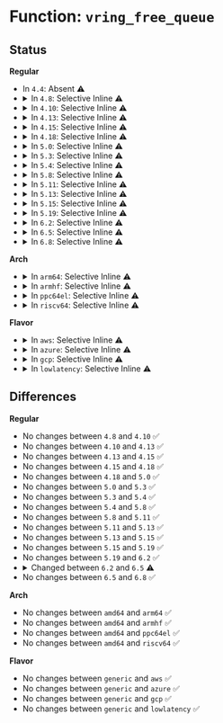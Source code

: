 # Function: <code>vring_free_queue</code>

## Status
<b>Regular</b>
<ul>
<li>
In <code>4.4</code>: Absent ⚠️
</li>
<li>
<details>
<summary>In <code>4.8</code>: Selective Inline ⚠️</summary>

```c
void vring_free_queue(struct virtio_device *vdev, size_t size, void *queue, dma_addr_t dma_handle);
```

**Collision:** Unique Static

**Inline:** Selective

**Transformation:** False

**Instances:**

```
In drivers/virtio/virtio_ring.c (ffffffff8150f240)
Location: drivers/virtio/virtio_ring.c:1001
Inline: True
Direct callers:
  - drivers/virtio/virtio_ring.c:vring_del_virtqueue
  - drivers/virtio/virtio_ring.c:vring_create_virtqueue
```
**Symbols:**

```
ffffffff8150f240-ffffffff8150f2f6: vring_free_queue (STB_LOCAL)
```
</details>
</li>
<li>
<details>
<summary>In <code>4.10</code>: Selective Inline ⚠️</summary>

```c
void vring_free_queue(struct virtio_device *vdev, size_t size, void *queue, dma_addr_t dma_handle);
```

**Collision:** Unique Static

**Inline:** Selective

**Transformation:** False

**Instances:**

```
In drivers/virtio/virtio_ring.c (ffffffff8153b390)
Location: drivers/virtio/virtio_ring.c:1005
Inline: True
Direct callers:
  - drivers/virtio/virtio_ring.c:vring_del_virtqueue
  - drivers/virtio/virtio_ring.c:vring_create_virtqueue
```
**Symbols:**

```
ffffffff8153b390-ffffffff8153b446: vring_free_queue (STB_LOCAL)
```
</details>
</li>
<li>
<details>
<summary>In <code>4.13</code>: Selective Inline ⚠️</summary>

```c
void vring_free_queue(struct virtio_device *vdev, size_t size, void *queue, dma_addr_t dma_handle);
```

**Collision:** Unique Static

**Inline:** Selective

**Transformation:** False

**Instances:**

```
In drivers/virtio/virtio_ring.c (ffffffff8154ec20)
Location: drivers/virtio/virtio_ring.c:1050
Inline: True
Direct callers:
  - drivers/virtio/virtio_ring.c:vring_del_virtqueue
```
**Symbols:**

```
ffffffff8154ec20-ffffffff8154ecbd: vring_free_queue (STB_LOCAL)
```
</details>
</li>
<li>
<details>
<summary>In <code>4.15</code>: Selective Inline ⚠️</summary>

```c
void vring_free_queue(struct virtio_device *vdev, size_t size, void *queue, dma_addr_t dma_handle);
```

**Collision:** Unique Static

**Inline:** Selective

**Transformation:** False

**Instances:**

```
In drivers/virtio/virtio_ring.c (ffffffff815b23c0)
Location: drivers/virtio/virtio_ring.c:1049
Inline: True
Direct callers:
  - drivers/virtio/virtio_ring.c:vring_del_virtqueue
```
**Symbols:**

```
ffffffff815b23c0-ffffffff815b2460: vring_free_queue (STB_LOCAL)
```
</details>
</li>
<li>
<details>
<summary>In <code>4.18</code>: Selective Inline ⚠️</summary>

```c
void vring_free_queue(struct virtio_device *vdev, size_t size, void *queue, dma_addr_t dma_handle);
```

**Collision:** Unique Static

**Inline:** Selective

**Transformation:** False

**Instances:**

```
In drivers/virtio/virtio_ring.c (ffffffff815ea820)
Location: drivers/virtio/virtio_ring.c:1048
Inline: True
Direct callers:
  - drivers/virtio/virtio_ring.c:vring_del_virtqueue
```
**Symbols:**

```
ffffffff815ea820-ffffffff815ea8c0: vring_free_queue (STB_LOCAL)
```
</details>
</li>
<li>
<details>
<summary>In <code>5.0</code>: Selective Inline ⚠️</summary>

```c
void vring_free_queue(struct virtio_device *vdev, size_t size, void *queue, dma_addr_t dma_handle);
```

**Collision:** Unique Static

**Inline:** Selective

**Transformation:** False

**Instances:**

```
In drivers/virtio/virtio_ring.c (ffffffff81604e70)
Location: drivers/virtio/virtio_ring.c:307
Inline: True
Direct callers:
  - drivers/virtio/virtio_ring.c:vring_del_virtqueue
  - drivers/virtio/virtio_ring.c:vring_del_virtqueue
  - drivers/virtio/virtio_ring.c:vring_del_virtqueue
  - drivers/virtio/virtio_ring.c:vring_del_virtqueue
  - drivers/virtio/virtio_ring.c:vring_create_virtqueue
  - drivers/virtio/virtio_ring.c:vring_create_virtqueue
  - drivers/virtio/virtio_ring.c:vring_create_virtqueue
  - drivers/virtio/virtio_ring.c:vring_create_virtqueue
```
**Symbols:**

```
ffffffff81604e70-ffffffff81604ed3: vring_free_queue (STB_LOCAL)
```
</details>
</li>
<li>
<details>
<summary>In <code>5.3</code>: Selective Inline ⚠️</summary>

```c
void vring_free_queue(struct virtio_device *vdev, size_t size, void *queue, dma_addr_t dma_handle);
```

**Collision:** Unique Static

**Inline:** Selective

**Transformation:** False

**Instances:**

```
In drivers/virtio/virtio_ring.c (ffffffff816377b0)
Location: drivers/virtio/virtio_ring.c:305
Inline: True
Direct callers:
  - drivers/virtio/virtio_ring.c:vring_del_virtqueue
  - drivers/virtio/virtio_ring.c:vring_del_virtqueue
  - drivers/virtio/virtio_ring.c:vring_del_virtqueue
  - drivers/virtio/virtio_ring.c:vring_del_virtqueue
  - drivers/virtio/virtio_ring.c:vring_create_virtqueue
```
**Symbols:**

```
ffffffff816377b0-ffffffff81637813: vring_free_queue (STB_LOCAL)
```
</details>
</li>
<li>
<details>
<summary>In <code>5.4</code>: Selective Inline ⚠️</summary>

```c
void vring_free_queue(struct virtio_device *vdev, size_t size, void *queue, dma_addr_t dma_handle);
```

**Collision:** Unique Static

**Inline:** Selective

**Transformation:** False

**Instances:**

```
In drivers/virtio/virtio_ring.c (ffffffff81659590)
Location: drivers/virtio/virtio_ring.c:305
Inline: True
Direct callers:
  - drivers/virtio/virtio_ring.c:vring_del_virtqueue
  - drivers/virtio/virtio_ring.c:vring_del_virtqueue
  - drivers/virtio/virtio_ring.c:vring_del_virtqueue
  - drivers/virtio/virtio_ring.c:vring_del_virtqueue
  - drivers/virtio/virtio_ring.c:vring_create_virtqueue
```
**Symbols:**

```
ffffffff81659590-ffffffff816595f3: vring_free_queue (STB_LOCAL)
```
</details>
</li>
<li>
<details>
<summary>In <code>5.8</code>: Selective Inline ⚠️</summary>

```c
void vring_free_queue(struct virtio_device *vdev, size_t size, void *queue, dma_addr_t dma_handle);
```

**Collision:** Unique Static

**Inline:** Selective

**Transformation:** False

**Instances:**

```
In drivers/virtio/virtio_ring.c (ffffffff8170a1e0)
Location: drivers/virtio/virtio_ring.c:305
Inline: True
Direct callers:
  - drivers/virtio/virtio_ring.c:vring_del_virtqueue
  - drivers/virtio/virtio_ring.c:vring_del_virtqueue
  - drivers/virtio/virtio_ring.c:vring_del_virtqueue
  - drivers/virtio/virtio_ring.c:vring_del_virtqueue
  - drivers/virtio/virtio_ring.c:vring_create_virtqueue_split
```
**Symbols:**

```
ffffffff8170a1e0-ffffffff8170a222: vring_free_queue (STB_LOCAL)
```
</details>
</li>
<li>
<details>
<summary>In <code>5.11</code>: Selective Inline ⚠️</summary>

```c
void vring_free_queue(struct virtio_device *vdev, size_t size, void *queue, dma_addr_t dma_handle);
```

**Collision:** Unique Static

**Inline:** Selective

**Transformation:** False

**Instances:**

```
In drivers/virtio/virtio_ring.c (ffffffff81727710)
Location: drivers/virtio/virtio_ring.c:305
Inline: True
Direct callers:
  - drivers/virtio/virtio_ring.c:vring_del_virtqueue
  - drivers/virtio/virtio_ring.c:vring_del_virtqueue
  - drivers/virtio/virtio_ring.c:vring_del_virtqueue
  - drivers/virtio/virtio_ring.c:vring_del_virtqueue
  - drivers/virtio/virtio_ring.c:vring_create_virtqueue_split
```
**Symbols:**

```
ffffffff81727710-ffffffff81727752: vring_free_queue (STB_LOCAL)
```
</details>
</li>
<li>
<details>
<summary>In <code>5.13</code>: Selective Inline ⚠️</summary>

```c
void vring_free_queue(struct virtio_device *vdev, size_t size, void *queue, dma_addr_t dma_handle);
```

**Collision:** Unique Static

**Inline:** Selective

**Transformation:** False

**Instances:**

```
In drivers/virtio/virtio_ring.c (ffffffff8170b350)
Location: drivers/virtio/virtio_ring.c:305
Inline: True
Direct callers:
  - drivers/virtio/virtio_ring.c:vring_del_virtqueue
  - drivers/virtio/virtio_ring.c:vring_del_virtqueue
  - drivers/virtio/virtio_ring.c:vring_del_virtqueue
  - drivers/virtio/virtio_ring.c:vring_del_virtqueue
  - drivers/virtio/virtio_ring.c:vring_create_virtqueue_split
```
**Symbols:**

```
ffffffff8170b350-ffffffff8170b392: vring_free_queue (STB_LOCAL)
```
</details>
</li>
<li>
<details>
<summary>In <code>5.15</code>: Selective Inline ⚠️</summary>

```c
void vring_free_queue(struct virtio_device *vdev, size_t size, void *queue, dma_addr_t dma_handle);
```

**Collision:** Unique Static

**Inline:** Selective

**Transformation:** False

**Instances:**

```
In drivers/virtio/virtio_ring.c (ffffffff817873d0)
Location: drivers/virtio/virtio_ring.c:310
Inline: True
Direct callers:
  - drivers/virtio/virtio_ring.c:vring_del_virtqueue
  - drivers/virtio/virtio_ring.c:vring_del_virtqueue
  - drivers/virtio/virtio_ring.c:vring_del_virtqueue
  - drivers/virtio/virtio_ring.c:vring_del_virtqueue
  - drivers/virtio/virtio_ring.c:vring_create_virtqueue_split
```
**Symbols:**

```
ffffffff817873d0-ffffffff81787412: vring_free_queue (STB_LOCAL)
```
</details>
</li>
<li>
<details>
<summary>In <code>5.19</code>: Selective Inline ⚠️</summary>

```c
void vring_free_queue(struct virtio_device *vdev, size_t size, void *queue, dma_addr_t dma_handle);
```

**Collision:** Unique Static

**Inline:** Selective

**Transformation:** False

**Instances:**

```
In drivers/virtio/virtio_ring.c (ffffffff818be3c0)
Location: drivers/virtio/virtio_ring.c:310
Inline: True
Direct callers:
  - drivers/virtio/virtio_ring.c:vring_del_virtqueue
  - drivers/virtio/virtio_ring.c:vring_del_virtqueue
  - drivers/virtio/virtio_ring.c:vring_del_virtqueue
  - drivers/virtio/virtio_ring.c:vring_del_virtqueue
  - drivers/virtio/virtio_ring.c:vring_create_virtqueue_split
```
**Symbols:**

```
ffffffff818be3c0-ffffffff818be424: vring_free_queue (STB_LOCAL)
```
</details>
</li>
<li>
<details>
<summary>In <code>6.2</code>: Selective Inline ⚠️</summary>

```c
void vring_free_queue(struct virtio_device *vdev, size_t size, void *queue, dma_addr_t dma_handle);
```

**Collision:** Unique Static

**Inline:** Selective

**Transformation:** False

**Instances:**

```
In drivers/virtio/virtio_ring.c (ffffffff81a0d460)
Location: drivers/virtio/virtio_ring.c:332
Inline: True
Direct callers:
  - drivers/virtio/virtio_ring.c:vring_free
  - drivers/virtio/virtio_ring.c:vring_free
  - drivers/virtio/virtio_ring.c:vring_free
  - drivers/virtio/virtio_ring.c:vring_free
  - drivers/virtio/virtio_ring.c:virtqueue_resize
  - drivers/virtio/virtio_ring.c:vring_create_virtqueue
  - drivers/virtio/virtio_ring.c:vring_free_packed
  - drivers/virtio/virtio_ring.c:vring_free_packed
  - drivers/virtio/virtio_ring.c:vring_free_packed
```
**Symbols:**

```
ffffffff81a0d460-ffffffff81a0d4c4: vring_free_queue (STB_LOCAL)
```
</details>
</li>
<li>
<details>
<summary>In <code>6.5</code>: Selective Inline ⚠️</summary>

```c
void vring_free_queue(struct virtio_device *vdev, size_t size, void *queue, dma_addr_t dma_handle, struct device *dma_dev);
```

**Collision:** Unique Static

**Inline:** Selective

**Transformation:** False

**Instances:**

```
In drivers/virtio/virtio_ring.c (ffffffff81a56360)
Location: drivers/virtio/virtio_ring.c:337
Inline: True
Direct callers:
  - drivers/virtio/virtio_ring.c:vring_free
  - drivers/virtio/virtio_ring.c:vring_free
  - drivers/virtio/virtio_ring.c:vring_free
  - drivers/virtio/virtio_ring.c:vring_free
  - drivers/virtio/virtio_ring.c:virtqueue_resize
  - drivers/virtio/virtio_ring.c:vring_free_packed
  - drivers/virtio/virtio_ring.c:vring_free_packed
  - drivers/virtio/virtio_ring.c:vring_free_packed
  - drivers/virtio/virtio_ring.c:vring_create_virtqueue_split
```
**Symbols:**

```
ffffffff81a56360-ffffffff81a563c6: vring_free_queue (STB_LOCAL)
```
</details>
</li>
<li>
<details>
<summary>In <code>6.8</code>: Selective Inline ⚠️</summary>

```c
void vring_free_queue(struct virtio_device *vdev, size_t size, void *queue, dma_addr_t dma_handle, struct device *dma_dev);
```

**Collision:** Unique Static

**Inline:** Selective

**Transformation:** False

**Instances:**

```
In drivers/virtio/virtio_ring.c (ffffffff81aa7480)
Location: drivers/virtio/virtio_ring.c:345
Inline: True
Direct callers:
  - drivers/virtio/virtio_ring.c:vring_free
  - drivers/virtio/virtio_ring.c:vring_free
  - drivers/virtio/virtio_ring.c:vring_free
  - drivers/virtio/virtio_ring.c:vring_free
  - drivers/virtio/virtio_ring.c:vring_free_packed
  - drivers/virtio/virtio_ring.c:vring_free_packed
  - drivers/virtio/virtio_ring.c:vring_free_packed
  - drivers/virtio/virtio_ring.c:vring_create_virtqueue_split
```
**Symbols:**

```
ffffffff81aa7480-ffffffff81aa74e6: vring_free_queue (STB_LOCAL)
```
</details>
</li>
</ul>
<b>Arch</b>
<ul>
<li>
<details>
<summary>In <code>arm64</code>: Selective Inline ⚠️</summary>

```c
void vring_free_queue(struct virtio_device *vdev, size_t size, void *queue, dma_addr_t dma_handle);
```

**Collision:** Unique Static

**Inline:** Selective

**Transformation:** False

**Instances:**

```
In drivers/virtio/virtio_ring.c (ffff800010821db8)
Location: drivers/virtio/virtio_ring.c:305
Inline: True
Direct callers:
  - drivers/virtio/virtio_ring.c:vring_del_virtqueue
  - drivers/virtio/virtio_ring.c:vring_del_virtqueue
  - drivers/virtio/virtio_ring.c:vring_del_virtqueue
  - drivers/virtio/virtio_ring.c:vring_del_virtqueue
  - drivers/virtio/virtio_ring.c:vring_create_virtqueue
```
**Symbols:**

```
ffff800010821db8-ffff800010821e38: vring_free_queue (STB_LOCAL)
```
</details>
</li>
<li>
<details>
<summary>In <code>armhf</code>: Selective Inline ⚠️</summary>

```c
void vring_free_queue(struct virtio_device *vdev, size_t size, void *queue, dma_addr_t dma_handle);
```

**Collision:** Unique Static

**Inline:** Selective

**Transformation:** False

**Instances:**

```
In drivers/virtio/virtio_ring.c (c093f880)
Location: drivers/virtio/virtio_ring.c:305
Inline: True
Direct callers:
  - drivers/virtio/virtio_ring.c:vring_del_virtqueue
  - drivers/virtio/virtio_ring.c:vring_del_virtqueue
  - drivers/virtio/virtio_ring.c:vring_del_virtqueue
  - drivers/virtio/virtio_ring.c:vring_del_virtqueue
  - drivers/virtio/virtio_ring.c:vring_create_virtqueue
```
**Symbols:**

```
c093f880-c093f8e8: vring_free_queue (STB_LOCAL)
```
</details>
</li>
<li>
<details>
<summary>In <code>ppc64el</code>: Selective Inline ⚠️</summary>

```c
void vring_free_queue(struct virtio_device *vdev, size_t size, void *queue, dma_addr_t dma_handle);
```

**Collision:** Unique Static

**Inline:** Selective

**Transformation:** False

**Instances:**

```
In drivers/virtio/virtio_ring.c (c0000000008cb950)
Location: drivers/virtio/virtio_ring.c:305
Inline: True
Direct callers:
  - drivers/virtio/virtio_ring.c:vring_del_virtqueue
  - drivers/virtio/virtio_ring.c:vring_del_virtqueue
  - drivers/virtio/virtio_ring.c:vring_del_virtqueue
  - drivers/virtio/virtio_ring.c:vring_del_virtqueue
  - drivers/virtio/virtio_ring.c:vring_create_virtqueue
```
**Symbols:**

```
c0000000008cb950-c0000000008cb9c0: vring_free_queue (STB_LOCAL)
```
</details>
</li>
<li>
<details>
<summary>In <code>riscv64</code>: Selective Inline ⚠️</summary>

```c
void vring_free_queue(struct virtio_device *vdev, size_t size, void *queue, dma_addr_t dma_handle);
```

**Collision:** Unique Static

**Inline:** Selective

**Transformation:** False

**Instances:**

```
In drivers/virtio/virtio_ring.c (ffffffe0005188f0)
Location: drivers/virtio/virtio_ring.c:305
Inline: True
Direct callers:
  - drivers/virtio/virtio_ring.c:vring_del_virtqueue
  - drivers/virtio/virtio_ring.c:vring_del_virtqueue
  - drivers/virtio/virtio_ring.c:vring_del_virtqueue
  - drivers/virtio/virtio_ring.c:vring_del_virtqueue
  - drivers/virtio/virtio_ring.c:vring_create_virtqueue
```
**Symbols:**

```
ffffffe0005188f0-ffffffe000518966: vring_free_queue (STB_LOCAL)
```
</details>
</li>
</ul>
<b>Flavor</b>
<ul>
<li>
<details>
<summary>In <code>aws</code>: Selective Inline ⚠️</summary>

```c
void vring_free_queue(struct virtio_device *vdev, size_t size, void *queue, dma_addr_t dma_handle);
```

**Collision:** Unique Static

**Inline:** Selective

**Transformation:** False

**Instances:**

```
In drivers/virtio/virtio_ring.c (ffffffff8161f430)
Location: drivers/virtio/virtio_ring.c:305
Inline: True
Direct callers:
  - drivers/virtio/virtio_ring.c:vring_del_virtqueue
  - drivers/virtio/virtio_ring.c:vring_del_virtqueue
  - drivers/virtio/virtio_ring.c:vring_del_virtqueue
  - drivers/virtio/virtio_ring.c:vring_del_virtqueue
  - drivers/virtio/virtio_ring.c:vring_create_virtqueue
```
**Symbols:**

```
ffffffff8161f430-ffffffff8161f493: vring_free_queue (STB_LOCAL)
```
</details>
</li>
<li>
<details>
<summary>In <code>azure</code>: Selective Inline ⚠️</summary>

```c
void vring_free_queue(struct virtio_device *vdev, size_t size, void *queue, dma_addr_t dma_handle);
```

**Collision:** Unique Static

**Inline:** Selective

**Transformation:** False

**Instances:**

```
In drivers/virtio/virtio_ring.c (ffffffff81613a00)
Location: drivers/virtio/virtio_ring.c:305
Inline: True
Direct callers:
  - drivers/virtio/virtio_ring.c:vring_del_virtqueue
  - drivers/virtio/virtio_ring.c:vring_del_virtqueue
  - drivers/virtio/virtio_ring.c:vring_del_virtqueue
  - drivers/virtio/virtio_ring.c:vring_del_virtqueue
  - drivers/virtio/virtio_ring.c:vring_create_virtqueue
```
**Symbols:**

```
ffffffff81613a00-ffffffff81613a38: vring_free_queue (STB_LOCAL)
```
</details>
</li>
<li>
<details>
<summary>In <code>gcp</code>: Selective Inline ⚠️</summary>

```c
void vring_free_queue(struct virtio_device *vdev, size_t size, void *queue, dma_addr_t dma_handle);
```

**Collision:** Unique Static

**Inline:** Selective

**Transformation:** False

**Instances:**

```
In drivers/virtio/virtio_ring.c (ffffffff8164d3d0)
Location: drivers/virtio/virtio_ring.c:305
Inline: True
Direct callers:
  - drivers/virtio/virtio_ring.c:vring_del_virtqueue
  - drivers/virtio/virtio_ring.c:vring_del_virtqueue
  - drivers/virtio/virtio_ring.c:vring_del_virtqueue
  - drivers/virtio/virtio_ring.c:vring_del_virtqueue
  - drivers/virtio/virtio_ring.c:vring_create_virtqueue
```
**Symbols:**

```
ffffffff8164d3d0-ffffffff8164d433: vring_free_queue (STB_LOCAL)
```
</details>
</li>
<li>
<details>
<summary>In <code>lowlatency</code>: Selective Inline ⚠️</summary>

```c
void vring_free_queue(struct virtio_device *vdev, size_t size, void *queue, dma_addr_t dma_handle);
```

**Collision:** Unique Static

**Inline:** Selective

**Transformation:** False

**Instances:**

```
In drivers/virtio/virtio_ring.c (ffffffff81667a60)
Location: drivers/virtio/virtio_ring.c:305
Inline: True
Direct callers:
  - drivers/virtio/virtio_ring.c:vring_del_virtqueue
  - drivers/virtio/virtio_ring.c:vring_del_virtqueue
  - drivers/virtio/virtio_ring.c:vring_del_virtqueue
  - drivers/virtio/virtio_ring.c:vring_del_virtqueue
  - drivers/virtio/virtio_ring.c:vring_create_virtqueue
```
**Symbols:**

```
ffffffff81667a60-ffffffff81667ac3: vring_free_queue (STB_LOCAL)
```
</details>
</li>
</ul>

## Differences
<b>Regular</b>
<ul>
<li>
No changes between <code>4.8</code> and <code>4.10</code> ✅
</li>
<li>
No changes between <code>4.10</code> and <code>4.13</code> ✅
</li>
<li>
No changes between <code>4.13</code> and <code>4.15</code> ✅
</li>
<li>
No changes between <code>4.15</code> and <code>4.18</code> ✅
</li>
<li>
No changes between <code>4.18</code> and <code>5.0</code> ✅
</li>
<li>
No changes between <code>5.0</code> and <code>5.3</code> ✅
</li>
<li>
No changes between <code>5.3</code> and <code>5.4</code> ✅
</li>
<li>
No changes between <code>5.4</code> and <code>5.8</code> ✅
</li>
<li>
No changes between <code>5.8</code> and <code>5.11</code> ✅
</li>
<li>
No changes between <code>5.11</code> and <code>5.13</code> ✅
</li>
<li>
No changes between <code>5.13</code> and <code>5.15</code> ✅
</li>
<li>
No changes between <code>5.15</code> and <code>5.19</code> ✅
</li>
<li>
No changes between <code>5.19</code> and <code>6.2</code> ✅
</li>
<li>
<details>
<summary>Changed between <code>6.2</code> and <code>6.5</code> ⚠️</summary>
<ul>
<li>
<b>Param added. </b>
<code>struct device *dma_dev</code>
</li>
</ul>
</details>
</li>
<li>
No changes between <code>6.5</code> and <code>6.8</code> ✅
</li>
</ul>
<b>Arch</b>
<ul>
<li>
No changes between <code>amd64</code> and <code>arm64</code> ✅
</li>
<li>
No changes between <code>amd64</code> and <code>armhf</code> ✅
</li>
<li>
No changes between <code>amd64</code> and <code>ppc64el</code> ✅
</li>
<li>
No changes between <code>amd64</code> and <code>riscv64</code> ✅
</li>
</ul>
<b>Flavor</b>
<ul>
<li>
No changes between <code>generic</code> and <code>aws</code> ✅
</li>
<li>
No changes between <code>generic</code> and <code>azure</code> ✅
</li>
<li>
No changes between <code>generic</code> and <code>gcp</code> ✅
</li>
<li>
No changes between <code>generic</code> and <code>lowlatency</code> ✅
</li>
</ul>
